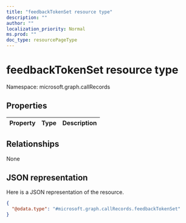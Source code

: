 ```yaml
---
title: "feedbackTokenSet resource type"
description: ""
author: ""
localization_priority: Normal
ms.prod: ""
doc_type: resourcePageType
---
```


# feedbackTokenSet resource type


Namespace: microsoft.graph.callRecords



## Properties
|Property|Type|Description|
|:---|:---|:---|

## Relationships
None

## JSON representation
Here is a JSON representation of the resource.
<!-- {
  "blockType": "resource",
  "@odata.type": "microsoft.graph.callRecords.feedbackTokenSet"
}
-->
``` json
{
  "@odata.type": "#microsoft.graph.callRecords.feedbackTokenSet"
}
```

